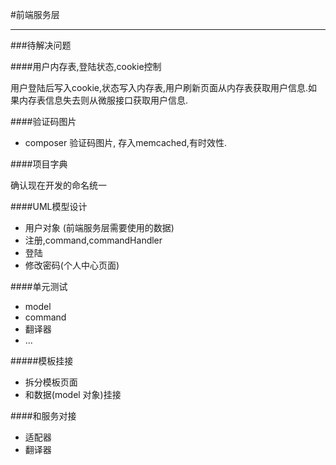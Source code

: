 #前端服务层

---

###待解决问题

####用户内存表,登陆状态,cookie控制

用户登陆后写入cookie,状态写入内存表,用户刷新页面从内存表获取用户信息.如果内存表信息失去则从微服接口获取用户信息.

####验证码图片

* composer 验证码图片, 存入memcached,有时效性.

####项目字典

确认现在开发的命名统一

####UML模型设计

* 用户对象 (前端服务层需要使用的数据)
* 注册,command,commandHandler
* 登陆
* 修改密码(个人中心页面)

####单元测试

* model
* command
* 翻译器
* ...

#####模板挂接

* 拆分模板页面
* 和数据(model 对象)挂接

####和服务对接

* 适配器
* 翻译器
